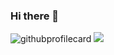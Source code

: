 ### Hi there 👋

<img src="https://github-readme-stats.vercel.app/api/top-langs/?username=0ashen&layout=compact&hide=css,html,scss, less" alt="githubprofilecard" />
<a href="https://www.codewars.com/users/tomas_anderson"><img src="https://www.codewars.com/users/tomas_anderson/badges/large" /></a>

<!--
**0ashen/0ashen** is a ✨ _special_ ✨ repository because its `README.md` (this file) appears on your GitHub profile.

Here are some ideas to get you started:

- 🔭 I’m currently working on ...
- 🌱 I’m currently learning ...
- 👯 I’m looking to collaborate on ...
- 🤔 I’m looking for help with ...
- 💬 Ask me about ...
- 📫 How to reach me: ...
- 😄 Pronouns: ...
- ⚡ Fun fact: ...
-->

